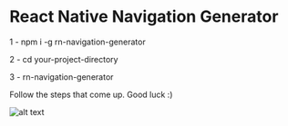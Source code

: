 # React Native Navigation Generator

1 - npm i -g rn-navigation-generator
    
2 - cd your-project-directory

3 - rn-navigation-generator

Follow the steps that come up. Good luck :)

![alt text](https://github.com/[ykavras]/[rn-navigation-generator]/blob/[branch]/screenshot.png?raw=true)
